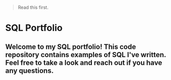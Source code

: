 > Read this first.

# SQL Portfolio
## Welcome to my SQL portfolio! This code repository contains examples of SQL I've written. Feel free to take a look and reach out if you have any questions.
